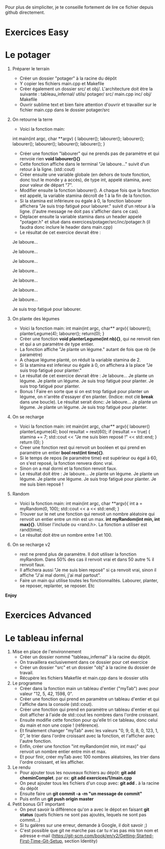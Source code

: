Pour plus de simpliciter, je te conseille fortement de lire ce fichier depuis github directement.

Exercices Easy
===============

# Le potager
1. Préparer le terrain
	* Créer un dossier "potager" à la racine du dépôt
	* Y copier les fichiers main.cpp et Makefile
	* Créer également un dossier src/ et obj/. L'architecture doit être la suivante :
	tableau_infernal/
	utils/
	potager/
		src/
			main.cpp
			inc/
		obj/
		Makefile
	* Ouvrir sublime text et bien faire attention d'ouvrir et travailler sur le fichier main.cpp dans le dossier potager/src
        
2. On retourne la terre
	* Voici la fonction main:
	
    int main(int argc, char **argv) {
        labourer();
        labourer();
        labourer();
        labourer();
        labourer();
        labourer();
        labourer();
    }
    
    * Créer une fonction "labourer" qui ne prends pas de paramètre et qui renvoie rien __void labourer(){}__
    * Cette fonction affiche dans le terminal "Je laboure..." suivit d'un retour à la ligne. (std::cout)
    * Créer ensuite une variable globale (en dehors de toute fonction, donc tout le monde y a accès), de type int, appelé stamina, avec pour valeur de départ "7".
    * Modifier ensuite la fonction labourer(). A chaque fois que la fonction est appelé, la variable stamina décroît de 1 à la fin de la fonction.
    * Si la stamina est inférieure ou égale à 0, la fonction labourer affichera "Je suis trop fatigué pour labourer." suivit d'un retour à la ligne. (l'autre message ne doit pas s'afficher dans ce cas).
    * Déplacer ensuite la variable stamina dans un header appelé "potager.h" et situé dans exercices/potager/src/inc/potager.h (il faudra donc inclure le header dans main.cpp)
    * Le résultat de cet exercice devrait être :

    Je laboure...

    Je laboure...

    Je laboure...

    Je laboure...

    Je laboure...

    Je laboure...

    Je laboure...

    Je suis trop fatigué pour labourer.

3. On plante des légumes
    * Voici la fonction main:
    int main(int argc, char** argv){
        labourer();
        planterLegume(4);
        labourer();
        return(0);
    }
    * Créer une fonction __void planterLegume(int nb){}__, qui ne renvoit rien et qui a un paramètre de type entier.
    * La fonction affiche "Je plante un légume." autant de fois que nb (le paramètre)
    * A chaque légume planté, on réduit la variable stamina de 2.
    * Si la stamina est inferieur ou égale à 0, on affichera à la place "Je suis trop fatigué pour planter."
    * Le résultat de cet exercice devrait être :
    Je laboure...
    Je plante un légume.
    Je plante un légume.
    Je suis trop fatigué pour planter.
    Je suis trop fatigué pour planter.
    * Bonus ! Faire en sorte que si on est trop fatigué pour planter un légume, on n'arrête d'essayer d'en planter. (Indice: mot clé __break__ dans une boucle). Le résultat serait donc:
    Je laboure...
    Je plante un légume.
    Je plante un légume.
    Je suis trop fatigué pour planter.
    
4. On se recharge
    * Voici la fonction main:
    int main(int argc, char** argv){
        labourer()
        planterLegume(4);
        bool resultat = rest(60);
        if (resultat == true) {
            stamina += 7;
            std::cout << "Je me suis bien reposé !" << std::end;
        }
        return (0);
    }
    * Creer une fonction rest qui renvoit un booléen et qui prend en paramètre un entier __bool rest(int time){}__.
    * Si le temps de repos (le paramètre time) est supérieur ou égal à 60, on s'est reposé, la fonction renvera donc vrai.
    * Sinon on a mal dormi et la fonction renvoit faux.
    * Le résultat doit être :
    Je laboure...
    Je plante un légume.
    Je plante un légume.
    Je plante une légume.
    Je suis trop fatigué pour planter.
    Je me suis bien reposé !
    
5. Random
    * Voici la fonction main:
    int main(int argc, char **argv){
        int a = myRandom(0, 100);
        std::cout << a << std::endl;
    }
    * Trouver sur le net une fonction qui renvoit un nombre aléatoire qui renvoit un entier entre un min est un max. __int myRandom(int min, int max){}__. Utiliser l'include <rand> ou <rand.h>. La fonction a utiliser est rand(time);
    * Le résultat doit être un nombre entre 1 et 100.

6. On se recharge v2
    * rest ne prend plus de paramètre. Il doit utiliser la fonction myRandom. Dans 50% des cas il renvoit vrai et dans 50 autre % il renvoit faux.
    * Il affichera aussi "Je me suis bien reposé" si ça renvoit vrai, sinon il affiche "J'ai mal dormi, j'ai mal partout".
    * Faire un main qui utilise toutes les fonctionnalités. Labourer, planter, se reposer, replanter, se reposer. Etc

__Enjoy__


Exercices Advanced
===================

# Le tableau infernal
1. Mise en place de l'environnement
	* Créer un dossier nommé "tableau_infernal" à la racine du dépôt.
	* On travaillera exclusivement dans ce dossier pour cet exercice
	* Créer un dossier "src" et un dossier "obj" à la racine du dossier de travail.
	* Récupère les fichiers Makefile et main.cpp dans le dossier utils
2. Le programme
	* Créer dans la fonction main un tableau d'entier ("myTab") avec pour valeur "12, 5, 42, 1598, 0".
	* Créer une fonction qui prend en paramètre un tableau d'entier et qui l'affiche dans la console (std::cout).
	* Créer une fonction qui prend en paramètre un tableau d'entier et qui doit afficher à l'aide de std::cout les nombres dans l'ordre croissant.
	* Ensuite modifie cette fonction pour qu'elle tri ce tableau, donc celui du main et non une copie ! (référence).
	* Et finalement changer "myTab" avec les valeurs "0, 9, 0, 8, 0, 123, 1, 0", le trier dans l'ordre croissant avec la fonction, et l'afficher avec l'autre fonction.
	* Enfin, créer une fonction "int myRandom(int min, int max)" qui renvoit un nombre entier entre min et max.
	* Et pour finir, créer myTab avec 100 nombres aléatoires, les trier dans l'ordre croissant, et les afficher.
3. Le rendu
	* Pour ajouter tous les nouveaux fichiers au dépôt: __git add cheminComplet__. par ex: __git add exercices/1/main.cpp__
	* On peut ajouter tous les fichiers d'un coup avec: __git add .__ à la racine du dépôt
	* Ensuite faire un __git commit -a -m "un message de commit"__
	* Puis enfin un __git push origin master__
4. Petit bonus GiT important
	* On peut savoir la différence qu'on a avec le dépot en faisant __git status__ (quels fichiers ne sont pas ajoutés, lequels ne sont pas commit...)
	* Si tu galères sur une erreur, demande à Google, il doit savoir ;)
	* C'est possible que git ne marche pas car tu n'as pas mis ton nom et adresse e-mail (https://git-scm.com/book/en/v2/Getting-Started-First-Time-Git-Setup, section Identity)